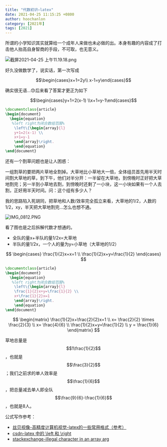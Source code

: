```yaml
---
title: "代数初识—latex"
date: 2021-04-25 11:15:25 +0800
author: hoochanlon
category: [2021年]
tags: [2021]
---
```


所谓的小学知识其实就算给一个成年人来做也未必做的出。本身有趣的内容成了打击他人抬高自身智商的手段，不可取，也无意义。

<!-- more -->

![截屏2021-04-25 上午11.19.18.png](https://i.loli.net/2021/04/25/J1gbaOrLTv69GxR.png)

好久没做数学了，说实话，第一次写成

$$\begin{cases}x+1=2y\\ x-1=y\end{cases}$$

确实很无语...😓后来看了答案才更正为如下

$$\begin{cases}y+1=2(x-1) \\x+1=y-1\end{cases}$$

```latex
\documentclass{article}
\begin{document}
  \begin{equation}
   %left right为闭合数组范围%
    \left\{\begin{array}{l}
    y+1=2(x-1) \\
    x+1=y-1
    \end{array}\right.
    \end{equation}
\end{document}
```

还有一个割草问题也是让人困惑：

一组割草的要把两片草地全割掉。大草地比小草地大一倍，全体组员首先用半天时间割大草地的草，到下午，他们对半分开：一半留在大草地，到傍晚时正好把大草地割完；另一半到小草地去割，到傍晚时还剩了一小块，这一小块如果有一个人去割，正好用半天时间。问：这个组有多少人？

我的思路陷入死胡同，把草地和人数/效率完全孤立来看，大草地的1/2，人数的1/2，xy，半天把大草地割完...怎么也想不通。

![IMG_0812.PNG](https://i.loli.net/2021/04/25/AuT6OZQhIBNmCzk.png)

看了图也是之后拆解代数才想通的。

* 全队的量x+半队的量1/2x=大草地
* 半队的量1/2x，一个人的量为y=小草地（大草地的1/2）

$$
\begin{cases}
\frac{1}{2}x+x=1 \\ \frac{1}{2}x+y=\frac{1}{2}
\end{cases}
$$

```latex
\documentclass{article}
\begin{document}
  \begin{equation}
   %left right为闭合数组范围%
    \left\{\begin{array}{l}
    \frac{1}{2}x+y=\frac{1}{2} \\
    x+\frac{1}{2}x=1
    \end{array}\right.
    \end{equation}
\end{document}
```

$$
\begin{matrix}
\frac{1}{2}x+\frac{2}{2}x=1 \\
x= \frac{2}{2} \times \frac{2}{3} \\
x= \frac{4}{6} \\
 \frac{1}{2}x+y=\frac{1}{2} \\
 y = \frac{1}{6}
\end{matrix}
$$

草地总量是$$1\frac{1}{2}$$，也就是$$\frac{3}{2}$$；我们之前求的单人效率是$$\frac{1}{6}$$，把总量减去单人即全队$$\frac{9}{6}-\frac{1}{6}$$，也就是8人。


公式写作参考：

* [丝贝视像-高精度计算机视觉-latex的一些常用格式（参考）](https://blog.csdn.net/tanmx219/article/details/83040062)
* [csdn-latex 中的 \left 和 \right](https://blog.csdn.net/u014791046/article/details/51367338)
* [stackexchange-illegal character in an array arg](https://tex.stackexchange.com/questions/455494/i-am-getting-illegal-character-in-an-array-arg)
